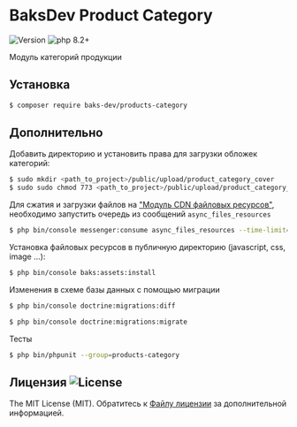 # BaksDev Product Category

![Version](https://img.shields.io/badge/version-7.0.13-blue) ![php 8.2+](https://img.shields.io/badge/php-min%208.1-red.svg)

Модуль категорий продукции

## Установка

``` bash
$ composer require baks-dev/products-category
```

## Дополнительно

Добавить директорию и установить права для загрузки обложек категорий:

``` bash
$ sudo mkdir <path_to_project>/public/upload/product_category_cover
$ sudo sudo chmod 773 <path_to_project>/public/upload/product_category_cover
``` 

Для сжатия и загрузки файлов на ["Модуль CDN файловых ресурсов"](https://github.com/baks-dev/files-cdn), необходимо запустить очередь из сообщений `async_files_resources`

``` bash
$ php bin/console messenger:consume async_files_resources --time-limit=3600
``` 

Установка файловых ресурсов в публичную директорию (javascript, css, image ...):

``` bash
$ php bin/console baks:assets:install
```

Изменения в схеме базы данных с помощью миграции

``` bash
$ php bin/console doctrine:migrations:diff

$ php bin/console doctrine:migrations:migrate
```

Тесты

``` bash
$ php bin/phpunit --group=products-category
```


## Лицензия ![License](https://img.shields.io/badge/MIT-green)

The MIT License (MIT). Обратитесь к [Файлу лицензии](LICENSE.md) за дополнительной информацией.
